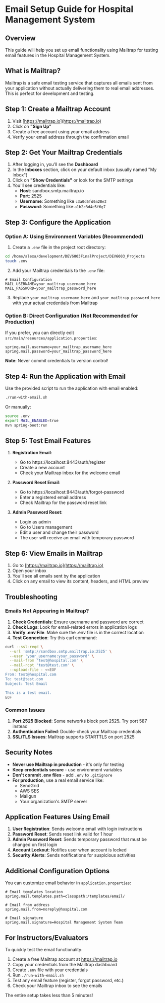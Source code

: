 # Email Setup Guide for Hospital Management System

## Overview
This guide will help you set up email functionality using Mailtrap for testing email features in the Hospital Management System.

## What is Mailtrap?
Mailtrap is a safe email testing service that captures all emails sent from your application without actually delivering them to real email addresses. This is perfect for development and testing.

## Step 1: Create a Mailtrap Account

1. Visit [https://mailtrap.io](https://mailtrap.io)
2. Click on **"Sign Up"** 
3. Create a free account using your email address
4. Verify your email address through the confirmation email

## Step 2: Get Your Mailtrap Credentials

1. After logging in, you'll see the **Dashboard**
2. In the **Inboxes** section, click on your default inbox (usually named "My Inbox")
3. Click on **"Show Credentials"** or look for the SMTP settings
4. You'll see credentials like:
   - **Host**: sandbox.smtp.mailtrap.io
   - **Port**: 2525
   - **Username**: Something like `c3a0d5fd0a20e2`
   - **Password**: Something like `a1b2c3d4e5f6g7`

## Step 3: Configure the Application

### Option A: Using Environment Variables (Recommended)

1. Create a `.env` file in the project root directory:
```bash
cd /home/alexa/development/DEV6003FinalProject/DEV6003_Projects
touch .env
```

2. Add your Mailtrap credentials to the `.env` file:
```properties
# Email Configuration
MAIL_USERNAME=your_mailtrap_username_here
MAIL_PASSWORD=your_mailtrap_password_here
```

3. Replace `your_mailtrap_username_here` and `your_mailtrap_password_here` with your actual credentials from Mailtrap

### Option B: Direct Configuration (Not Recommended for Production)

If you prefer, you can directly edit `src/main/resources/application.properties`:
```properties
spring.mail.username=your_mailtrap_username_here
spring.mail.password=your_mailtrap_password_here
```

**Note**: Never commit credentials to version control!

## Step 4: Run the Application with Email

Use the provided script to run the application with email enabled:

```bash
./run-with-email.sh
```

Or manually:
```bash
source .env
export MAIL_ENABLED=true
mvn spring-boot:run
```

## Step 5: Test Email Features

1. **Registration Email**:
   - Go to https://localhost:8443/auth/register
   - Create a new account
   - Check your Mailtrap inbox for the welcome email

2. **Password Reset Email**:
   - Go to https://localhost:8443/auth/forgot-password
   - Enter a registered email address
   - Check Mailtrap for the password reset link

3. **Admin Password Reset**:
   - Login as admin
   - Go to Users management
   - Edit a user and change their password
   - The user will receive an email with temporary password

## Step 6: View Emails in Mailtrap

1. Go to [https://mailtrap.io](https://mailtrap.io)
2. Open your inbox
3. You'll see all emails sent by the application
4. Click on any email to view its content, headers, and HTML preview

## Troubleshooting

### Emails Not Appearing in Mailtrap?

1. **Check Credentials**: Ensure username and password are correct
2. **Check Logs**: Look for email-related errors in application logs
3. **Verify .env File**: Make sure the .env file is in the correct location
4. **Test Connection**: Try this curl command:
```bash
curl --ssl-reqd \
  --url 'smtp://sandbox.smtp.mailtrap.io:2525' \
  --user 'your_username:your_password' \
  --mail-from 'test@hospital.com' \
  --mail-rcpt 'test@test.com' \
  --upload-file - <<EOF
From: test@hospital.com
To: test@test.com
Subject: Test Email

This is a test email.
EOF
```

### Common Issues

1. **Port 2525 Blocked**: Some networks block port 2525. Try port 587 instead
2. **Authentication Failed**: Double-check your Mailtrap credentials
3. **SSL/TLS Issues**: Mailtrap supports STARTTLS on port 2525

## Security Notes

- **Never use Mailtrap in production** - it's only for testing
- **Keep credentials secure** - use environment variables
- **Don't commit .env files** - add `.env` to `.gitignore`
- **For production**, use a real email service like:
  - SendGrid
  - AWS SES
  - Mailgun
  - Your organization's SMTP server

## Application Features Using Email

1. **User Registration**: Sends welcome email with login instructions
2. **Password Reset**: Sends reset link valid for 1 hour
3. **Admin Password Reset**: Sends temporary password that must be changed on first login
4. **Account Lockout**: Notifies user when account is locked
5. **Security Alerts**: Sends notifications for suspicious activities

## Additional Configuration Options

You can customize email behavior in `application.properties`:

```properties
# Email templates location
spring.mail.templates.path=classpath:/templates/email/

# Email from address
spring.mail.from=noreply@hospital.com

# Email signature
spring.mail.signature=Hospital Management System Team
```

## For Instructors/Evaluators

To quickly test the email functionality:

1. Create a free Mailtrap account at https://mailtrap.io
2. Copy your credentials from the Mailtrap dashboard
3. Create `.env` file with your credentials
4. Run `./run-with-email.sh`
5. Test any email feature (register, forgot password, etc.)
6. Check your Mailtrap inbox to see the emails

The entire setup takes less than 5 minutes!
